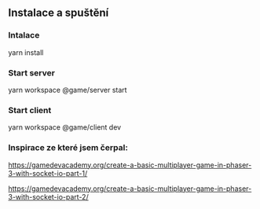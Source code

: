 ## Instalace a spuštění

### Intalace 
yarn install

### Start server 
yarn workspace @game/server start

### Start client
yarn workspace @game/client dev


### Inspirace ze které jsem čerpal:
https://gamedevacademy.org/create-a-basic-multiplayer-game-in-phaser-3-with-socket-io-part-1/

https://gamedevacademy.org/create-a-basic-multiplayer-game-in-phaser-3-with-socket-io-part-2/
